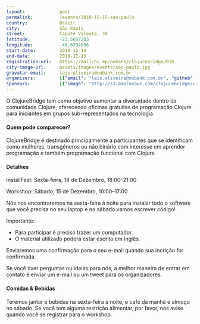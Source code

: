```yaml
---
layout:             post
permalink:          /events/2018-12-15-sao-paulo
country:            Brazil
city:               São Paulo
street:             Capote Valente, 39
latitude:           -23.5607203
longitude:          -46.6734586
start-date:         2018-12-14
end-date:           2018-12-15
registration-url:   https://mailchi.mp/nubank/clojurebridge2018
city-image-url:     assets/images/events/sao-paulo.jpg
gravatar-email:     lais.oliveira@nubank.com.br
organizers:         [{"email": "lais.oliveira@nubank.com.br", "github": "laisoliveira", "name": "Laís Oliveira", "twitter": "clojurebridgesp"}]
sponsors:           [{"image": "http://s3.amazonaws.com/clojurebridge/original/219/31363369-4fc3145e-ad34-11e7-9b58-75e507123f71.png?1508850948", "name": "Nubank", "url": "https://nubank.com.br/"}]
---
```


O ClojureBridge tem como objetivo aumentar a diversidade dentro da comunidade Clojure, oferecendo oficinas gratuitas de programação Clojure para iniciantes em grupos sub-representados na tecnologia.


#### Quem pode comparecer?

ClojureBridge é destinado principalmente a participantes que se identificam como mulheres, transgêneros ou não binário com interesse em aprender programação e também programação funcional com Clojure.

#### Detalhes

InstallFest: Sexta-feira, 14 de Dezembro, 18:00–21:00

Workshop: Sábado, 15 de Dezembro, 10:00–17:00

Nós nos encontraremos na sexta-feira à noite para instalar todo o software que você precisa no seu laptop e no sábado vamos escrever código!

Importante:
- Para participar é preciso trazer um computador.
- O material utilizado poderá estar escrito em Inglês.

Enviaremos uma confirmação para o seu e-mail quando sua incrição for confirmada.

Se você tiver perguntas ou ideias para nós, a melhor maneira de entrar em contato é enviar um e-mail ou um tweet para os organizadores.

#### Comidas & Bebidas

Teremos jantar e bebidas na sexta-feira à noite, e café da manhã e almoço no sábado. Se você tem alguma restrição alimentar, por favor, nos avise quando você se registrar para o workshop.
